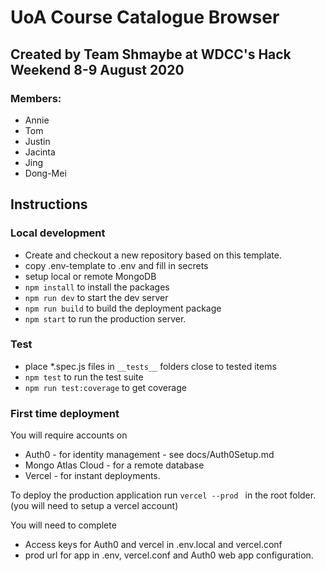 # UoA Course Catalogue Browser
## Created by Team Shmaybe at WDCC's Hack Weekend 8-9 August 2020

### Members:
- Annie
- Tom
- Justin
- Jacinta
- Jing
- Dong-Mei


## Instructions

### Local development
* Create and checkout a new repository based on this template.
* copy .env-template to .env and fill in secrets 
* setup local or remote MongoDB
* `npm install`  to install the packages
* `npm run dev` to start the dev server
* `npm run build` to build the deployment package
* `npm start` to run the production server.

### Test 
* place *.spec.js files in `__tests__` folders close to tested items
* `npm test` to run the test suite
* `npm run test:coverage` to get coverage

### First time deployment
You will require accounts on 
* Auth0 - for identity management - see docs/Auth0Setup.md
* Mongo Atlas Cloud - for a remote database
* Vercel - for instant deployments.

To deploy the production application run `vercel --prod ` in the root folder. (you will need to setup a vercel account)

You will need to complete
* Access keys for Auth0 and vercel in .env.local and vercel.conf
* prod url for app in .env, vercel.conf and Auth0 web app configuration. 


